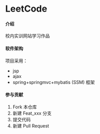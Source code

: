 # LeetCode

#### 介绍
校内实训网站学习作品

#### 软件架构
项目采用：
* jsp
* ajax
* spring+springmvc+mybatis (SSM) 框架

#### 参与贡献

1. Fork 本仓库
2. 新建 Feat_xxx 分支
3. 提交代码
4. 新建 Pull Request
